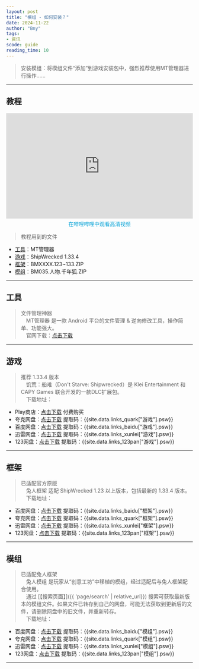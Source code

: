 ```yaml
---
layout: post
title: "模组 - 如何安装？"
date: 2024-11-22
author: "Bny"
tags: 
- 资讯
scode: guide
reading_time: 10
---
```


> 安装模组：将模组文件“添加”到游戏安装包中，强烈推荐使用MT管理器进行操作……  

---

## 教程

<div class="post-video-player">
  <iframe 
    src="https://player.bilibili.com/player.html?bvid=BV1k8UFYAEjq" 
    width="100%" 
    height="auto" 
    style="aspect-ratio: 16/9;" 
    frameborder="0" 
    scrolling="yes" 
    allowfullscreen="true">
  </iframe>
  <p style="text-align: center; margin: 5px;">
      <a href="bilibili://video/BV1k8UFYAEjq" target="_blank" style="color: #00a1d6; text-decoration: none;">
          在哔哩哔哩中观看高清视频
      </a>
  </p>
</div>

> 教程用到的文件  
- [工具](#工具)：MT管理器  
- [游戏](#游戏)：ShipWrecked 1.33.4  
- [框架](#框架)：BMXXXX.123~133.ZIP  
- [模组](#模组)：BM035.人物.千年狐.ZIP  

---

## 工具

> 文件管理神器  
　MT管理器 是一款 Android 平台的文件管理 & 逆向修改工具，操作简单、功能强大。  
　官网下载：[点击下载](https://mt2.cn)  

---

## 游戏

> 推荐 1.33.4 版本  
　饥荒：船难（Don't Starve: Shipwrecked）是 Klei Entertainment 和 CAPY Games 联合开发的一款DLC扩展包。  
　下载地址：  
- Play商店：[点击下载](https://play.google.com/store/apps/details?id=com.kleientertainment.doNotStarveShipwrecked)  付费购买  
- 夸克网盘：[点击下载]({{site.data.links_quark["游戏"].url}}) 提取码：{{site.data.links_quark["游戏"].psw}}  
- 百度网盘：[点击下载]({{site.data.links_baidu["游戏"].url}}) 提取码：{{site.data.links_baidu["游戏"].psw}}  
- 迅雷网盘：[点击下载]({{site.data.links_xunlei["游戏"].url}}) 提取码：{{site.data.links_xunlei["游戏"].psw}}  
- 123网盘：[点击下载]({{site.data.links_123pan["游戏"].url}}) 提取码：{{site.data.links_123pan["游戏"].psw}}  

---

## 框架

> 已适配官方原版  
　兔人框架 适配 ShipWrecked 1.23 以上版本，包括最新的 1.33.4 版本。  
　下载地址：  
- 百度网盘：[点击下载]({{site.data.links_baidu["框架"].url}}) 提取码：{{site.data.links_baidu["框架"].psw}}  
- 夸克网盘：[点击下载]({{site.data.links_quark["框架"].url}}) 提取码：{{site.data.links_quark["框架"].psw}}  
- 迅雷网盘：[点击下载]({{site.data.links_xunlei["框架"].url}}) 提取码：{{site.data.links_xunlei["框架"].psw}}  
- 123网盘：[点击下载]({{site.data.links_123pan["框架"].url}}) 提取码：{{site.data.links_123pan["框架"].psw}}  

---

## 模组

> 已适配兔人框架  
　兔人模组 是玩家从“创意工坊”中移植的模组，经过适配后与兔人框架配合使用。  
　通过 [【搜索页面】]({{ 'page/search' | relative_url}}) 搜索可获取最新版本的模组文件。如果文件已转存到自己的网盘，可能无法获取到更新后的文件，请删除网盘中的旧文件，并重新转存。  
　下载地址：  
- 百度网盘：[点击下载]({{site.data.links_baidu["模组"].url}}) 提取码：{{site.data.links_baidu["模组"].psw}}  
- 夸克网盘：[点击下载]({{site.data.links_quark["模组"].url}}) 提取码：{{site.data.links_quark["模组"].psw}}  
- 迅雷网盘：[点击下载]({{site.data.links_xunlei["模组"].url}}) 提取码：{{site.data.links_xunlei["模组"].psw}}  
- 123网盘：[点击下载]({{site.data.links_123pan["模组"].url}}) 提取码：{{site.data.links_123pan["模组"].psw}}  

---


